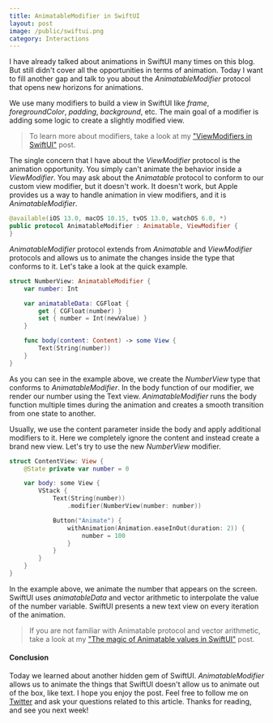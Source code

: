 ```yaml
---
title: AnimatableModifier in SwiftUI
layout: post
image: /public/swiftui.png
category: Interactions
---
```


I have already talked about animations in SwiftUI many times on this blog. But still didn't cover all the opportunities in terms of animation. Today I want to fill another gap and talk to you about the *AnimatableModifier* protocol that opens new horizons for animations.

We use many modifiers to build a view in SwiftUI like *frame*, *foregroundColor*, *padding*, *background*, etc. The main goal of a modifier is adding some logic to create a slightly modified view.

> To learn more about modifiers, take a look at my ["ViewModifiers in SwiftUI"](/2019/08/07/viewmodifiers-in-swiftui/) post.

The single concern that I have about the *ViewModifier* protocol is the animation opportunity. You simply can't animate the behavior inside a *ViewModifier*. You may ask about the *Animatable* protocol to conform to our custom view modifier, but it doesn't work. It doesn't work, but Apple provides us a way to handle animation in view modifiers, and it is *AnimatableModifier*.

```swift
@available(iOS 13.0, macOS 10.15, tvOS 13.0, watchOS 6.0, *)
public protocol AnimatableModifier : Animatable, ViewModifier {
}
```

*AnimatableModifier* protocol extends from *Animatable* and *ViewModifier* protocols and allows us to animate the changes inside the type that conforms to it. Let's take a look at the quick example.

```swift
struct NumberView: AnimatableModifier {
    var number: Int

    var animatableData: CGFloat {
        get { CGFloat(number) }
        set { number = Int(newValue) }
    }

    func body(content: Content) -> some View {
        Text(String(number))
    }
}
```

As you can see in the example above, we create the *NumberView* type that conforms to *AnimatableModifier*. In the body function of our modifier, we render our number using the Text view. *AnimatableModifier* runs the body function multiple times during the animation and creates a smooth transition from one state to another. 

Usually, we use the content parameter inside the body and apply additional modifiers to it. Here we completely ignore the content and instead create a brand new view. Let's try to use the new *NumberView* modifier.

```swift
struct ContentView: View {
    @State private var number = 0

    var body: some View {
        VStack {
            Text(String(number))
                .modifier(NumberView(number: number))

            Button("Animate") {
                withAnimation(Animation.easeInOut(duration: 2)) {
                    number = 100
                }
            }
        }
    }
}
```

In the example above, we animate the number that appears on the screen. SwiftUI uses *animatableData* and vector arithmetic to interpolate the value of the number variable. SwiftUI presents a new text view on every iteration of the animation.

> If you are not familiar with Animatable protocol and vector arithmetic, take a look at my ["The magic of Animatable values in SwiftUI"](/2020/06/17/the-magic-of-animatable-values-in-swiftui/) post.

#### Conclusion
Today we learned about another hidden gem of SwiftUI. *AnimatableModifier* allows us to animate the things that SwiftUI doesn't allow us to animate out of the box, like text. I hope you enjoy the post. Feel free to follow me on [Twitter](https://twitter.com/mecid) and ask your questions related to this article. Thanks for reading, and see you next week!